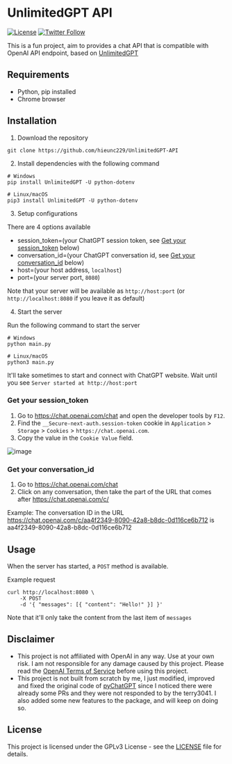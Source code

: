 # UnlimitedGPT API

[![License](https://img.shields.io/github/license/hieunc229/UnlimitedGPT-API.svg?color=green)](https://github.com/hieunc229/UnlimitedGPT-API/blob/main/LICENSE)
[![Twitter Follow](https://img.shields.io/twitter/follow/hieuSSR.svg?style=social)](https://twitter.com/hieuSSR)

This is a fun project, aim to provides a chat API that is compatible with OpenAI API endpoint, based on [UnlimitedGPT](https://github.com/Sxvxgee/UnlimitedGPT)

## Requirements
- Python, pip installed
- Chrome browser

## Installation

1. Download the repository

```ssh
git clone https://github.com/hieunc229/UnlimitedGPT-API
```

2. Install dependencies with the following command

```ssh
# Windows
pip install UnlimitedGPT -U python-dotenv

# Linux/macOS
pip3 install UnlimitedGPT -U python-dotenv
```

3. Setup configurations

There are 4 options available

- session_token=(your ChatGPT session token, see [Get your session_token](#get-your-session-token) below)
- conversation_id=(your ChatGPT conversation id, see [Get your conversation_id](#get-your-conversation-id) below)
- host=(your host address, `localhost`)
- port=(your server port, `8080`)

Note that your server will be available as `http://host:port` (or `http://localhost:8080` if you leave it as default)

4. Start the server

Run the following command to start the server

```ssh
# Windows
python main.py

# Linux/macOS
python3 main.py
```

It'll take sometimes to start and connect with ChatGPT website.
Wait until you see `Server started at http://host:port`

### Get your session_token
1. Go to https://chat.openai.com/chat and open the developer tools by `F12`.
2. Find the `__Secure-next-auth.session-token` cookie in `Application` > `Storage` > `Cookies` > `https://chat.openai.com`.
3. Copy the value in the `Cookie Value` field.

![image](https://user-images.githubusercontent.com/19218518/206170122-61fbe94f-4b0c-4782-a344-e26ac0d4e2a7.png)

### Get your conversation_id
1. Go to https://chat.openai.com/chat
2. Click on any conversation, then take the part of the URL that comes after https://chat.openai.com/c/

Example: The conversation ID in the URL https://chat.openai.com/c/aa4f2349-8090-42a8-b8dc-0d116ce6b712 is aa4f2349-8090-42a8-b8dc-0d116ce6b712

## Usage
When the server has started, a `POST` method is available.

Example request
```
curl http://localhost:8080 \
    -X POST
    -d '{ "messages": [{ "content": "Hello!" }] }'
```

Note that it'll only take the content from the last item of `messages`

## Disclaimer
- This project is not affiliated with OpenAI in any way. Use at your own risk. I am not responsible for any damage caused by this project. Please read the [OpenAI Terms of Service](https://beta.openai.com/terms) before using this project.
- This project is not built from scratch by me, I just modified, improved and fixed the original code of [pyChatGPT](https://github.com/terry3041/pyChatGPT) since I noticed there were already some PRs and they were not responded to by the terry3041. I also added some new features to the package, and will keep on doing so.

## License
This project is licensed under the GPLv3 License - see the [LICENSE](LICENSE) file for details.